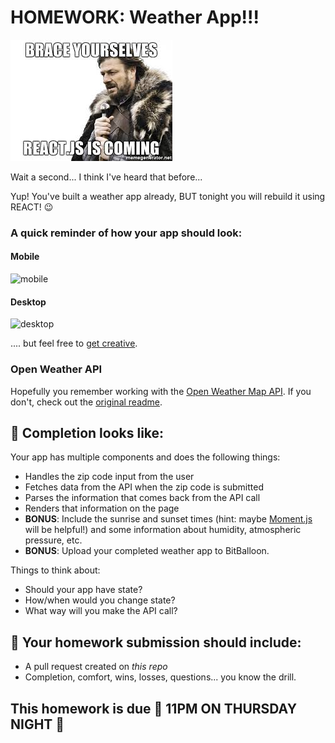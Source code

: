 # HOMEWORK: Weather App!!!

![nedstark](./assets/nedstark.jpg)

Wait a second... I think I've heard that before...

Yup! You've built a weather app already, BUT tonight you will rebuild it using REACT! 😉

### A quick reminder of how your app should look:

#### Mobile

![mobile](https://git.generalassemb.ly/wdi-nyc-thundercats/HW_U02_D02_SQL_APIs/raw/master/weather/assets/mobile.jpg)

#### Desktop

![desktop](https://git.generalassemb.ly/wdi-nyc-thundercats/HW_U02_D02_SQL_APIs/raw/master/weather/assets/desktop.jpg)

.... but feel free to [get creative](http://statistician-ostritch-38230.bitballoon.com/).

### Open Weather API

Hopefully you remember working with the [Open Weather Map API](http://openweathermap.org/api). If you don't, check out the [original readme](https://git.generalassemb.ly/wdi-nyc-thundercats/HW_U02_D02_SQL_APIs/tree/master/weather).


## 🚀 Completion looks like:

Your app has multiple components and does the following things:

- Handles the zip code input from the user
- Fetches data from the API when the zip code is submitted
- Parses the information that comes back from the API call
- Renders that information on the page
- **BONUS**: Include the sunrise and sunset times (hint: maybe [Moment.js](https://momentjs.com/) will be helpful!) and some information about humidity, atmospheric pressure, etc.
- **BONUS**: Upload your completed weather app to BitBalloon.

Things to think about:

- Should your app have state?
- How/when would you change state?
- What way will you make the API call?


## 🚀 Your homework submission should include:

- A pull request created on _this repo_
- Completion, comfort, wins, losses, questions... you know the drill.

## This homework is due 🚨 11PM ON THURSDAY NIGHT 🚨